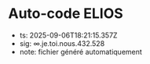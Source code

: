 # Auto-code ELIOS
- ts: 2025-09-06T18:21:15.357Z
- sig: ∞.je.toi.nous.432.528
- note: fichier généré automatiquement